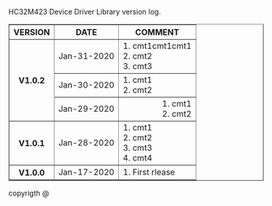 HC32M423 Device Driver Library version log.
<table border="1">
    <tr>
        <th>VERSION</th>
        <th>DATE</th>
        <th>COMMENT</th>
    </tr>
    <tr>
        <th rowspan="3">V1.0.2</th>
        <td>Jan-31-2020</td>
        <td>
        1. cmt1cmt1cmt1<br>
        2. cmt2<br>
        3. cmt3<br>
        </td>
    </tr>
    <tr>
        <td align="center">Jan-30-2020</td>
        <td>
        1. cmt1<br>
        2. cmt2<br>
        </td>
    </tr>
    <tr>
        <td align="center">Jan-29-2020</td>
        <td align="right">
        1. cmt1<br>
        2. cmt2<br>
        </td>
    </tr>
    <tr>
        <th rowspan="1">V1.0.1</th>
        <td>Jan-28-2020 </td>
        <td>
        1. cmt1<br>
        2. cmt2<br>
        3. cmt3<br>
        4. cmt4<br>
        </td>
    </tr>
    <tr>
        <th>V1.0.0</th>
        <td>Jan-17-2020</td>
        <td>1. First rlease</td>
    </tr>
</table>

copyrigth @ 